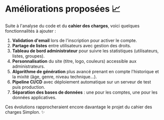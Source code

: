 # Améliorations proposées 📈

Suite à l'analyse du code et du **cahier des charges**, voici quelques fonctionnalités à ajouter :

1. **Validation d'email** lors de l'inscription pour activer le compte.
2. **Partage de listes** entre utilisateurs avec gestion des droits.
3. **Tableau de bord administrateur** pour suivre les statistiques (utilisateurs, listes, groupes).
4. **Personnalisation** du site (titre, logo, couleurs) accessible aux administrateurs.
5. **Algorithme de génération** plus avancé prenant en compte l'historique et la mixité (âge, genre, niveau technique…).
6. **Pipeline CI/CD** avec déploiement automatique sur un serveur de test puis production.
7. **Séparation des bases de données** : une pour les comptes, une pour les données applicatives.

Ces évolutions rapprocheraient encore davantage le projet du cahier des charges Simplon. ✨
